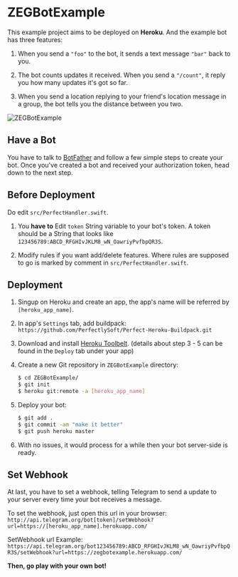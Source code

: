 # ZEGBotExample

This example project aims to be deployed on **Heroku**. And the example bot has three features:

1. When you send a `"foo"` to the bot, it sends a text message `"bar"` back to you.

2. The bot counts updates it received. When you send a `"/count"`, it reply you how many updates it's got so far.

3. When you send a location replying to your friend's location message in a group, the bot tells you the distance between you two.

![ZEGBotExample](https://raw.githubusercontent.com/ShaneQi/ZEGBot/master/READMEAssets/ZEGBotExampleRules.png)

## Have a Bot

You have to talk to [BotFather](https://telegram.me/botfather) and follow a few simple steps to create your bot. Once you've created a bot and received your authorization token, head down to the next step.

## Before Deployment

Do edit `src/PerfectHandler.swift`.

1. You **have to** Edit `token` String variable to your bot's token. A token should be a String that looks like `123456789:ABCD_RFGHIvJKLM8_wN_OawriyPvfbpQR3S`.

2. Modify rules if you want add/delete features. Where rules are supposed to go is marked by comment in `src/PerfectHandler.swift`.

## Deployment

1. Singup on Heroku and create an app, the app's name will be referred by `[heroku_app_name]`.

1. In app's `Settings` tab, add buildpack: `https://github.com/PerfectlySoft/Perfect-Heroku-Buildpack.git`

1. Download and install [Heroku Toolbelt](https://toolbelt.heroku.com). (details about step 3 - 5 can be found in the `Deploy` tab under your app)

1. Create a new Git repository in `ZEGBotExample` directory:
    ```bash
    $ cd ZEGBotExample/
    $ git init
    $ heroku git:remote -a [heroku_app_name]
    ```

1. Deploy your bot:
    ```bash
    $ git add .
    $ git commit -am "make it better"
    $ git push heroku master
    ```

1. With no issues, it would process for a while then your bot server-side is ready.

## Set Webhook

At last, you have to set a webhook, telling Telegram to send a update to your server every time your bot receives a message.

To set the webhook, just open this url in your browser: `http://api.telegram.org/bot[token]/setWebhook?url=https://[heroku_app_name].herokuapp.com/`

SetWebhook url Example: `https://api.telegram.org/bot123456789:ABCD_RFGHIvJKLM8_wN_OawriyPvfbpQR3S/setWebhook?url=https://zegbotexample.herokuapp.com/`

**Then, go play with your own bot!**
